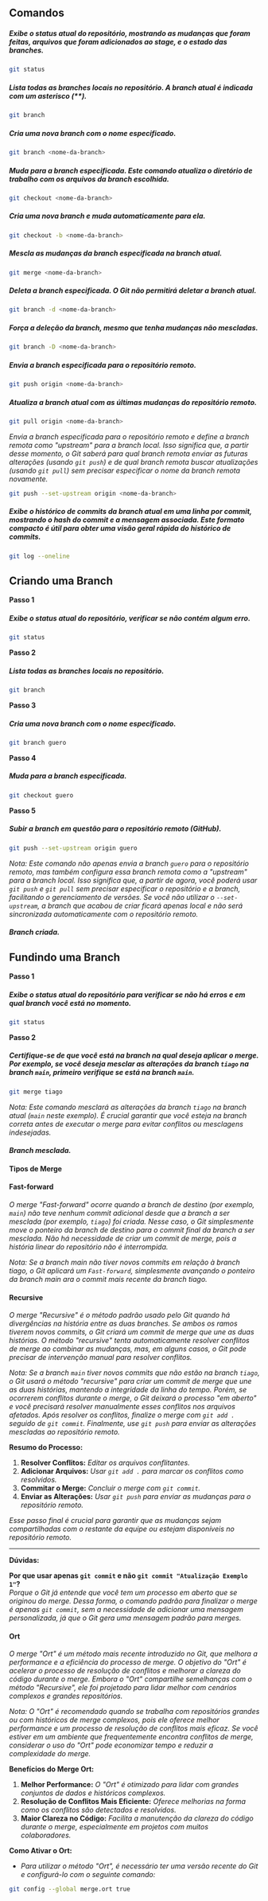 ## Comandos

##### *Exibe o status atual do repositório, mostrando as mudanças que foram feitas, arquivos que foram adicionados ao stage, e o estado das branches.*
```bash 
git status
```

##### *Lista todas as branches locais no repositório. A branch atual é indicada com um asterisco (**).*
```bash 
git branch
```

##### *Cria uma nova branch com o nome especificado.*
```bash 
git branch <nome-da-branch>
```

##### *Muda para a branch especificada. Este comando atualiza o diretório de trabalho com os arquivos da branch escolhida.*
```bash 
git checkout <nome-da-branch>
```

##### *Cria uma nova branch e muda automaticamente para ela.*
```bash 
git checkout -b <nome-da-branch>
```

##### *Mescla as mudanças da branch especificada na branch atual.*
```bash 
git merge <nome-da-branch>
```

##### *Deleta a branch especificada. O Git não permitirá deletar a branch atual.*
```bash 
git branch -d <nome-da-branch>
```

##### *Força a deleção da branch, mesmo que tenha mudanças não mescladas.*
```bash 
git branch -D <nome-da-branch>
```

##### *Envia a branch especificada para o repositório remoto.*
```bash 
git push origin <nome-da-branch>
```

##### *Atualiza a branch atual com as últimas mudanças do repositório remoto.*
```bash 
git pull origin <nome-da-branch>
```

*Envia a branch especificada para o repositório remoto e define a branch remota como "upstream" para a branch local. Isso significa que, a partir desse momento, o Git saberá para qual branch remota enviar as futuras alterações (usando `git push`) e de qual branch remota buscar atualizações (usando `git pull`) sem precisar especificar o nome da branch remota novamente.*
```bash 
git push --set-upstream origin <nome-da-branch>
```

##### *Exibe o histórico de commits da branch atual em uma linha por commit, mostrando o hash do commit e a mensagem associada. Este formato compacto é útil para obter uma visão geral rápida do histórico de commits.*
```bash 
git log --oneline
```

## Criando uma Branch

**Passo 1**
##### *Exibe o status atual do repositório, verificar se não contém algum erro.*
```bash 
git status
```

**Passo 2**
##### *Lista todas as branches locais no repositório.*
```bash 
git branch
```

**Passo 3**
##### *Cria uma nova branch com o nome especificado.*
```bash 
git branch guero
```

**Passo 4**
##### *Muda para a branch especificada.*
```bash 
git checkout guero
```

**Passo 5**
##### *Subir a branch em questão para o repositório remoto (GitHub).*
```bash
git push --set-upstream origin guero
```
*Nota: Este comando não apenas envia a branch `guero` para o repositório remoto, mas também configura essa branch remota como a "upstream" para a branch local. Isso significa que, a partir de agora, você poderá usar `git push` e `git pull` sem precisar especificar o repositório e a branch, facilitando o gerenciamento de versões. Se você não utilizar o `--set-upstream`, a branch que acabou de criar ficará apenas local e não será sincronizada automaticamente com o repositório remoto.*

#### *Branch criada.*

## Fundindo uma Branch

**Passo 1**
##### *Exibe o status atual do repositório para verificar se não há erros e em qual branch você está no momento.*
```bash 
git status
```

**Passo 2**
##### *Certifique-se de que você está na branch na qual deseja aplicar o merge. Por exemplo, se você deseja mesclar as alterações da branch `tiago` na branch `main`, primeiro verifique se está na branch `main`.*
```bash 
git merge tiago
```
*Nota: Este comando mesclará as alterações da branch `tiago` na branch atual (`main` neste exemplo). É crucial garantir que você esteja na branch correta antes de executar o merge para evitar conflitos ou mesclagens indesejadas.*

#### *Branch mesclada.*

#### Tipos de Merge

#### **Fast-forward**
*O merge "Fast-forward" ocorre quando a branch de destino (por exemplo, `main`) não teve nenhum commit adicional desde que a branch a ser mesclada (por exemplo, `tiago`) foi criada. Nesse caso, o Git simplesmente move o ponteiro da branch de destino para o commit final da branch a ser mesclada. Não há necessidade de criar um commit de merge, pois a história linear do repositório não é interrompida.*

*Nota: Se a branch main não tiver novos commits em relação à branch tiago, o Git aplicará um `Fast-forward`, simplesmente avançando o ponteiro da branch main ara o commit mais recente da branch tiago.*

#### **Recursive**
*O merge "Recursive" é o método padrão usado pelo Git quando há divergências na história entre as duas branches. Se ambos os ramos tiverem novos commits, o Git criará um commit de merge que une as duas histórias. O método "recursive" tenta automaticamente resolver conflitos de merge ao combinar as mudanças, mas, em alguns casos, o Git pode precisar de intervenção manual para resolver conflitos.*

*Nota: Se a branch `main` tiver novos commits que não estão na branch `tiago`, o Git usará o método "recursive" para criar um commit de merge que une as duas histórias, mantendo a integridade da linha do tempo. Porém, se ocorrerem conflitos durante o merge, o Git deixará o processo "em aberto" e você precisará resolver manualmente esses conflitos nos arquivos afetados. Após resolver os conflitos, finalize o merge com `git add .` seguido de `git commit`. Finalmente, use `git push` para enviar as alterações mescladas ao repositório remoto.*

**Resumo do Processo:**
1. **Resolver Conflitos:** *Editar os arquivos conflitantes.*
2. **Adicionar Arquivos:** *Usar `git add .` para marcar os conflitos como resolvidos.*
3. **Commitar o Merge:** *Concluir o merge com `git commit`.*
4. **Enviar as Alterações:** *Usar `git push` para enviar as mudanças para o repositório remoto.*

*Esse passo final é crucial para garantir que as mudanças sejam compartilhadas com o restante da equipe ou estejam disponíveis no repositório remoto.*

---

**Dúvidas:**

**Por que usar apenas `git commit` e não `git commit "Atualização Exemplo 1"`?**  
*Porque o Git já entende que você tem um processo em aberto que se originou do merge. Dessa forma, o comando padrão para finalizar o merge é apenas `git commit`, sem a necessidade de adicionar uma mensagem personalizada, já que o Git gera uma mensagem padrão para merges.*

#### **Ort**
*O merge "Ort" é um método mais recente introduzido no Git, que melhora a performance e a eficiência do processo de merge. O objetivo do "Ort" é acelerar o processo de resolução de conflitos e melhorar a clareza do código durante o merge. Embora o "Ort" compartilhe semelhanças com o método "Recursive", ele foi projetado para lidar melhor com cenários complexos e grandes repositórios.*

*Nota: O "Ort" é recomendado quando se trabalha com repositórios grandes ou com históricos de merge complexos, pois ele oferece melhor performance e um processo de resolução de conflitos mais eficaz. Se você estiver em um ambiente que frequentemente encontra conflitos de merge, considerar o uso do "Ort" pode economizar tempo e reduzir a complexidade do merge.*

**Benefícios do Merge Ort:**
1. **Melhor Performance:** *O "Ort" é otimizado para lidar com grandes conjuntos de dados e históricos complexos.*
2. **Resolução de Conflitos Mais Eficiente:** *Oferece melhorias na forma como os conflitos são detectados e resolvidos.*
3. **Maior Clareza no Código:** *Facilita a manutenção da clareza do código durante o merge, especialmente em projetos com muitos colaboradores.*

**Como Ativar o Ort:**
- *Para utilizar o método "Ort", é necessário ter uma versão recente do Git e configurá-lo com o seguinte comando:*
```bash
git config --global merge.ort true
```